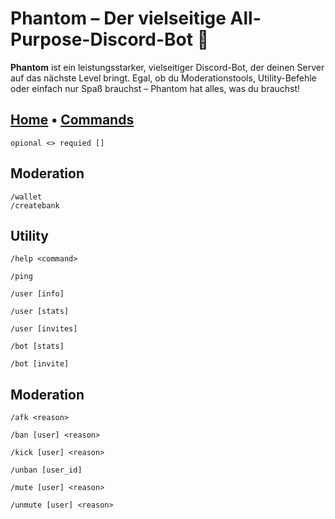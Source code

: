 # Phantom – Der vielseitige All-Purpose-Discord-Bot 👻

**Phantom** ist ein leistungsstarker, vielseitiger Discord-Bot, der deinen Server auf das nächste Level bringt. Egal, ob du Moderationstools, Utility-Befehle oder einfach nur Spaß brauchst – Phantom hat alles, was du brauchst!

## [Home](https://vqvzi.github.io/Phantom/) • [Commands](https://vqvzi.github.io/Phantom-Commands/)
```
opional <> requied []
```

Moderation
---
```
/wallet
/createbank
```
Utility
---
```
/help <command>
```
```
/ping
```
```
/user [info]
```
```
/user [stats]
```
```
/user [invites]
```
```
/bot [stats]
```
```
/bot [invite]
```

 Moderation
---
 
```
/afk <reason>
```
```
/ban [user] <reason>
```
```
/kick [user] <reason>
```
```
/unban [user_id]
```
```
/mute [user] <reason>
```
```
/unmute [user] <reason>
```
